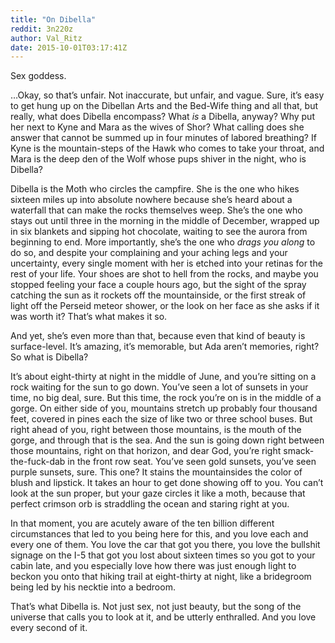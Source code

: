 ```yaml
---
title: "On Dibella"
reddit: 3n220z
author: Val_Ritz
date: 2015-10-01T03:17:41Z
---
```


Sex goddess.

…Okay, so that’s unfair. Not inaccurate, but unfair, and vague. Sure, it’s easy to get hung up on the Dibellan Arts and the Bed-Wife thing and all that, but really, what does Dibella encompass? What *is* a Dibella, anyway? Why put her next to Kyne and Mara as the wives of Shor? What calling does she answer that cannot be summed up in four minutes of labored breathing? If Kyne is the mountain-steps of the Hawk who comes to take your throat, and Mara is the deep den of the Wolf whose pups shiver in the night, who is Dibella?

Dibella is the Moth who circles the campfire. She is the one who hikes sixteen miles up into absolute nowhere because she’s heard about a waterfall that can make the rocks themselves weep. She’s the one who stays out until three in the morning in the middle of December, wrapped up in six blankets and sipping hot chocolate, waiting to see the aurora from beginning to end. More importantly, she’s the one who *drags you along* to do so, and despite your complaining and your aching legs and your uncertainty, every single moment with her is etched into your retinas for the rest of your life. Your shoes are shot to hell from the rocks, and maybe you stopped feeling your face a couple hours ago, but the sight of the spray catching the sun as it rockets off the mountainside, or the first streak of light off the Perseid meteor shower, or the look on her face as she asks if it was worth it? That’s what makes it so.

And yet, she’s even more than that, because even that kind of beauty is surface-level. It’s amazing, it’s memorable, but Ada aren’t memories, right? So what is Dibella?

It’s about eight-thirty at night in the middle of June, and you’re sitting on a rock waiting for the sun to go down. You’ve seen a lot of sunsets in your time, no big deal, sure. But this time, the rock you’re on is in the middle of a gorge. On either side of you, mountains stretch up probably four thousand feet, covered in pines each the size of like two or three school buses. But right ahead of you, right between those mountains, is the mouth of the gorge, and through that is the sea. And the sun is going down right between those mountains, right on that horizon, and dear God, you’re right smack-the-fuck-dab in the front row seat. You’ve seen gold sunsets, you’ve seen purple sunsets, sure. This one? It stains the mountainsides the color of blush and lipstick. It takes an hour to get done showing off to you. You can’t look at the sun proper, but your gaze circles it like a moth, because that perfect crimson orb is straddling the ocean and staring right at you. 

In that moment, you are acutely aware of the ten billion different circumstances that led to you being here for this, and you love each and every one of them. You love the car that got you there, you love the bullshit signage on the I-5 that got you lost about sixteen times so you got to your cabin late, and you especially love how there was just enough light to beckon you onto that hiking trail at eight-thirty at night, like a bridegroom being led by his necktie into a bedroom.

That’s what Dibella is. Not just sex, not just beauty, but the song of the universe that calls you to look at it, and be utterly enthralled. And you love every second of it.
